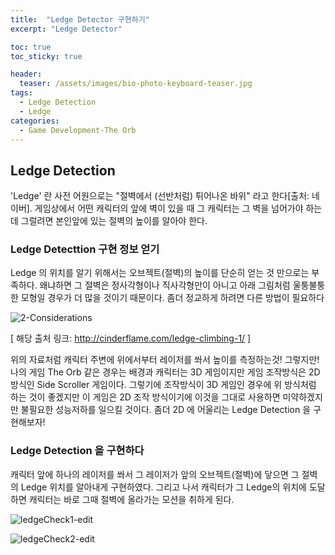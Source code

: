 ```yaml
---
title:  "Ledge Detector 구현하기"
excerpt: "Ledge Detector"

toc: true
toc_sticky: true

header:
  teaser: /assets/images/bio-photo-keyboard-teaser.jpg
tags:
  - Ledge Detection
  - Ledge
categories:
  - Game Development-The Orb
---
```

## Ledge Detection

'Ledge' 란 사전 어원으로는 "절벽에서 (선반처럼) 튀어나온 바위" 라고 한다[출처: 네이버]. 게임상에서 어떤 캐릭터의 앞에 벽이 있을 때 그 캐릭터는 
그 벽을 넘어가야 하는데 그럴려면 본인앞에 있는 절벽의 높이를 알아야 한다. 


### Ledge Detecttion 구현 정보 얻기 

Ledge 의 위치를 알기 위해서는 오브젝트(절벽)의 높이를 단순히 얻는 것 만으로는 부족하다. 왜냐하면 그 절벽은 정사각형이나 직사각형만이 아니고
아래 그림처럼 울퉁불퉁한 모형일 경우가 더 많을 것이기 때문이다. 좀더 정교하게 하려면 다른 방법이 필요하다

![2-Considerations](https://user-images.githubusercontent.com/73280175/104543194-5eae4980-5668-11eb-865b-e0b571d5c51f.jpg)

[ 해당 출처 링크: http://cinderflame.com/ledge-climbing-1/ ]

위의 자료처럼 캐릭터 주변에 위에서부터 레이저를 쏴서 높이를 측정하는것! 그렇지만! 나의 게임 The Orb 같은 경우는 배경과 캐릭터는 3D 게임이지만
게임 조작방식은 2D 방식인 Side Scroller 게임이다. 그렇기에 조작방식이 3D 게임인 경우에 위 방식처럼 하는 것이 좋겠지만 이 게임은 2D 조작 방식이기에 
이것을 그대로 사용하면 미약하겠지만 불필요한 성능저하를 일으킬 것이다. 좀더 2D 에 어울리는 Ledge Detection 을 구현해보자!


### Ledge Detection 을 구현하다

캐릭터 앞에 하나의 레이저를 쏴서 그 레이저가 앞의 오브젝트(절벽)에 닿으면 그 절벽의 Ledge 위치를 알아내게 구현하였다.
그리고 나서 캐릭터가 그 Ledge의 위치에 도달하면 캐릭터는 바로 그때 절벽에 올라가는 모션을 취하게 된다.

![ledgeCheck1-edit](https://user-images.githubusercontent.com/73280175/104544147-6ff85580-566a-11eb-969d-8348221f4e54.gif)


![ledgeCheck2-edit](https://user-images.githubusercontent.com/73280175/104544148-725aaf80-566a-11eb-9753-67fe945a51ba.gif)
